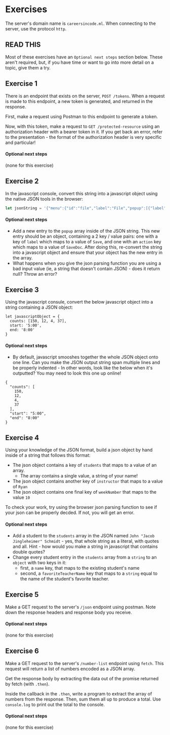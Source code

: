# Exercises

The server's domain name is `careersincode.ml`. When connecting to the server, use the protocol `http`.


## READ THIS
Most of these exercises have an `Optional next steps` section below. These aren't required, but, if
you have time or want to go into more detail on a topic, give them a try.


## Exercise 1
There is an endpoint that exists on the server, `POST /tokens`. When a request is made to this
endpoint, a new token is generated, and returned in the response.

First, make a request using Postman to this endpoint to generate a token.

Now, with this token, make a request to `GET /protected-resource` using an authorization header with
a bearer token in it. If you get back an error, refer to the presentation - the format of the
authorization header is very specific and particular!

#### Optional next steps
(none for this exercise)

## Exercise 2
In the javascript console, convert this string into a javascript object using the native JSON tools in the browser:
```javascript
let jsonString = '{"menu":{"id":"file","label":"File","popup":[{"label":"New","action":"CreateNewDoc"},{"label":"Open","action":"OpenDoc"},{"label":"Close","action":"CloseDoc"}]}}'
```

#### Optional next steps
- Add a new entry to the `popup` array inside of the JSON string. This new entry should be an
  object, containing a 2 key / value pairs: one with a key of `label` which maps to a value of
  `Save`, and one with an `action` key which maps to a value of `SaveDoc`. After doing this,
  re-convert the string into a javascript object and ensure that your object has the new entry in
  the array.
- What happens when you give the json parsing function you are using a bad input value (ie, a string that doesn't contain JSON) - does it return null? Throw an error?
<!--
- Take a look into the optional `reviver` parameter: https://developer.mozilla.org/en-US/docs/Web/JavaScript/Reference/Global_Objects/JSON/parse#Using_the_reviver_parameter. Try out the examples!
-->


## Exercise 3
Using the javascript consule, convert the below javascript object into a string containing a JSON object:

```
let javascriptObject = {
  counts: [150, 12, 4, 37],
  start: '5:00',
  end: '8:00'
}
```

#### Optional next steps
- By default, javascript smooshes together the whole JSON object onto one line. Can you make the JSON output string span multiple lines and be properly indented - In other words, look like the below when it's outputted? You may need to look this one up online!
```
{
  "counts": [
    150,
    12,
    4,
    37
  ],
  "start": "5:00",
  "end": "8:00"
}
```
<!--
- Take a look into the optional `replacer` parameter: https://developer.mozilla.org/en-US/docs/Web/JavaScript/Reference/Global_Objects/JSON/stringify#The_replacer_parameter
-->

## Exercise 4
Using your knowledge of the JSON format, build a json object by hand inside of a string that follows this format:
- The json object contains a key of `students` that maps to a value of an array.
  - The array contains a single value, a string of your name!
- The json object contains another key of `instructor` that maps to a value of `Ryan`
- The json object contains one final key of `weekNumber` that maps to the value `10`

To check your work, try using the browser json parsing function to see if your json can be properly decded. If not, you will get an error.

#### Optional next steps
- Add a student to the `students` array in the JSON named `John "Jacob Jingleheimer" Schmidt` - yes,
  that whole string as a literal, with quotes and all. Hint - how would you make a string in
  javascript that contains double quotes?
- Change every student entry in the `students` array from a `string` to an `object` with two keys in it:
  - first, a `name` key, that maps to the existing student's name
  - second, a `favoriteTeacherName` key that maps to a `string` equal to the name of the student's favorite teacher.


## Exercise 5

Make a GET request to the server's `/json` endpoint using postman. Note down the response headers
and response body you receive.

#### Optional next steps
(none for this exercise)

## Exercise 6

Make a GET request to the server's `/number-list` endpoint using `fetch`. This request will return a list of numbers encoded as a JSON array.

Get the response body by extracting the data out of the promise returned by fetch (with `.then`).

Inside the callback in the `.then`, write a program to extract the array of numbers from the response. Then, sum them all up to produce a total. Use `console.log` to print out the total to the console.

#### Optional next steps
(none for this exercise)
